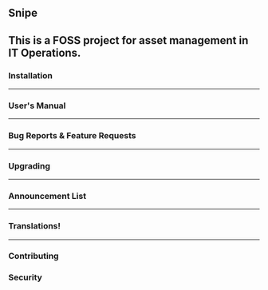 

## Snipe

This is a FOSS project for asset management in IT Operations. 
-----

### Installation


-----
### User's Manual

-----
### Bug Reports & Feature Requests


-----

### Upgrading


------
### Announcement List


------

### Translations!


-----

### Contributing




### Security

